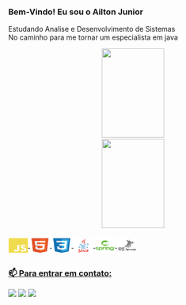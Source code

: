 ### Bem-Vindo! Eu sou o Ailton Junior
Estudando Analise e Desenvolvimento de Sistemas<br>
No caminho para me tornar um especialista em java
</div>

<div align="center">
<a href="https://github.com/AiltonPiresJunior">
<img width= 50% height="180em" src="https://github-readme-stats.vercel.app/api?username=AiltonPiresJunior&show_icons=true&theme=dark&include_all_commits=true&count_private=true"/>
<img width= 50% height="180em" src="https://github-readme-stats.vercel.app/api/top-langs/?username=AiltonPiresJunior&layout=compact&langs_count=7&theme=dark"/>
</div>
  
<div style="display: inline_block"><br>
<img align="center" alt="Ailton-Js" height="30" width="40" src="https://raw.githubusercontent.com/devicons/devicon/master/icons/javascript/javascript-plain.svg">
<img align="center" alt="Ailton-HTML" height="30" width="40" src="https://raw.githubusercontent.com/devicons/devicon/master/icons/html5/html5-original.svg">
<img align="center" alt="Ailton-CSS" height="30" width="40" src="https://raw.githubusercontent.com/devicons/devicon/master/icons/css3/css3-original.svg">
<img align="center" alt="Ailton-JAVA" height="30" width="40" src="https://github.com/devicons/devicon/blob/master/icons/java/java-original-wordmark.svg">
<img align="center" alt="Ailton-SPRING" height="30" width="40" src="https://github.com/devicons/devicon/blob/master/icons/spring/spring-original-wordmark.svg">
<img align="center" alt="Ailton-SQLSERVER" height="30" width="40" src="https://raw.githubusercontent.com/devicons/devicon/master/icons/microsoftsqlserver/microsoftsqlserver-plain-wordmark.svg">

</div>
  
  ## 
### 📫 Para entrar em contato:
<div>
  <a href = "mailto:ailtonsa.1612@gmail.com"><img src="https://img.shields.io/badge/-Gmail-%23333?style=for-the-badge&logo=gmail&logoColor=white" target="_blank"></a>
  <a href="https://www.linkedin.com/in/ailton-junior-602901145/" target="_blank"><img src="https://img.shields.io/badge/-LinkedIn-%230077B5?style=for-the-badge&logo=linkedin&logoColor=white" target="_blank"></a>
  <a href="http://api.whatsapp.com/send?phone=5511984838481" target="_blank"><img src="https://img.shields.io/badge/WhatsApp-25D366?style=for-the-badge&logo=whatsapp&logoColor=white" target="_blank"></a>
  </div>
